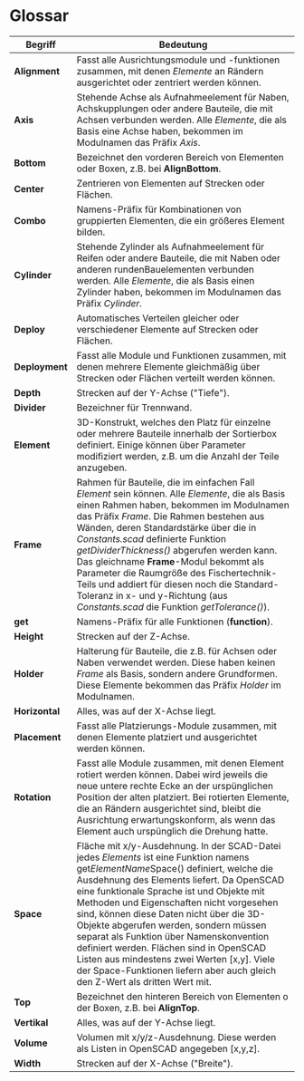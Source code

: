 # Glossar

| Begriff | Bedeutung |
| ------ | ------  |
| __Alignment__ | Fasst alle Ausrichtungsmodule und -funktionen zusammen, mit denen *Elemente* an Rändern ausgerichtet oder zentriert werden können. |
| __Axis__ | Stehende Achse als Aufnahmeelement für Naben, Achskupplungen oder andere Bauteile, die mit Achsen verbunden werden. Alle *Elemente*, die als Basis eine Achse haben, bekommen im Modulnamen das Präfix *Axis*. |
| __Bottom__ | Bezeichnet den vorderen Bereich von Elementen oder Boxen, z.B. bei __AlignBottom__. |
| __Center__ | Zentrieren von Elementen auf Strecken oder Flächen. |
| __Combo__  | Namens-Präfix für Kombinationen von gruppierten Elementen, die ein größeres Element bilden. |
| __Cylinder__ | Stehende Zylinder als Aufnahmeelement für Reifen oder andere Bauteile, die mit Naben oder anderen rundenBauelementen verbunden werden. Alle *Elemente*, die als Basis einen Zylinder haben, bekommen im Modulnamen das Präfix *Cylinder*. |
| __Deploy__ | Automatisches Verteilen gleicher oder verschiedener Elemente auf Strecken oder Flächen. |
| __Deployment__ | Fasst alle Module und Funktionen zusammen, mit denen mehrere Elemente gleichmäßig über Strecken oder Flächen verteilt werden können. |
| __Depth__ | Strecken auf der Y-Achse ("Tiefe"). |
| __Divider__ | Bezeichner für Trennwand. |
| __Element__ | 3D-Konstrukt, welches den Platz für einzelne oder mehrere Bauteile innerhalb der Sortierbox definiert. Einige können über Parameter modifiziert werden, z.B. um die Anzahl der Teile anzugeben. |
| __Frame__ | Rahmen für Bauteile, die im einfachen Fall *Element* sein können. Alle *Elemente*, die als Basis einen Rahmen haben, bekommen im Modulnamen das Präfix *Frame*. Die Rahmen bestehen aus Wänden, deren Standardstärke über die in *Constants.scad* definierte Funktion *getDividerThickness()* abgerufen werden kann. Das gleichname __Frame__-Modul bekommt als Parameter die Raumgröße des Fischertechnik-Teils und addiert für diesen noch die Standard-Toleranz in x- und y-Richtung (aus *Constants.scad* die Funktion *getTolerance()*). |
| __get__ | Namens-Präfix für alle Funktionen (__function__). |
| __Height__ | Strecken auf der Z-Achse. |
| __Holder__ | Halterung für Bauteile, die z.B. für Achsen oder Naben verwendet werden. Diese haben keinen *Frame* als Basis, sondern andere Grundformen. Diese Elemente bekommen das Präfix *Holder* im Modulnamen. |
| __Horizontal__ | Alles, was auf der X-Achse liegt. |
| __Placement__ | Fasst alle Platzierungs-Module zusammen, mit denen Elemente platziert und ausgerichtet werden können. |
| __Rotation__ | Fasst alle Module zusammen, mit denen Element rotiert werden können. Dabei wird jeweils die neue untere rechte Ecke an der urspünglichen Position der alten platziert. Bei rotierten Elemente, die an Rändern ausgerichtet sind, bleibt die Ausrichtung erwartungskonform, als wenn das Element auch urspünglich die Drehung hatte. |
| __Space__ | Fläche mit x/y-Ausdehnung. In der SCAD-Datei jedes *Elements* ist eine Funktion namens get*ElementName*Space() definiert, welche die Ausdehnung des Elements liefert. Da OpenSCAD eine funktionale Sprache ist und Objekte mit Methoden und Eigenschaften nicht vorgesehen sind, können diese Daten nicht über die 3D-Objekte abgerufen werden, sondern müssen separat als Funktion über Namenskonvention definiert werden. Flächen sind in OpenSCAD Listen aus mindestens zwei Werten \[x,y\]. Viele der Space-Funktionen liefern aber auch gleich den Z-Wert als dritten Wert mit. |
| __Top__ | Bezeichnet den hinteren Bereich von Elementen o der Boxen, z.B. bei __AlignTop__. |
| __Vertikal__ | Alles, was auf der Y-Achse liegt. |
| __Volume__ | Volumen mit x/y/z-Ausdehnung. Diese werden als Listen in OpenSCAD angegeben \[x,y,z\]. |
| __Width__ | Strecken auf der X-Achse ("Breite"). |
